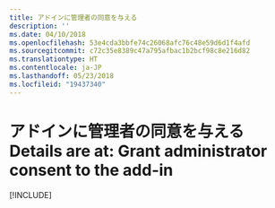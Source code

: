 ```yaml
---
title: アドインに管理者の同意を与える
description: ''
ms.date: 04/10/2018
ms.openlocfilehash: 53e4cda3bbfe74c26068afc76c48e59d6d1f4afd
ms.sourcegitcommit: c72c35e8389c47a795afbac1b2bcf98c8e216d82
ms.translationtype: HT
ms.contentlocale: ja-JP
ms.lasthandoff: 05/23/2018
ms.locfileid: "19437340"
---
```

# <a name="grant-administrator-consent-to-the-add-in"></a><span data-ttu-id="2deec-102">アドインに管理者の同意を与える</span><span class="sxs-lookup"><span data-stu-id="2deec-102">Details are at: Grant administrator consent to the add-in</span></span>

[!INCLUDE[](../includes/grant-admin-consent-to-an-add-in-include.md)]